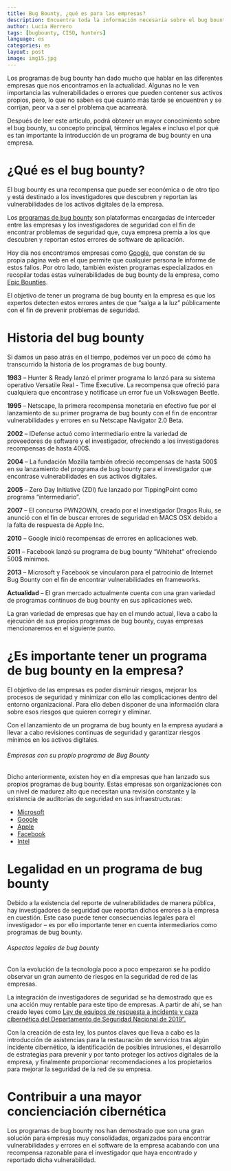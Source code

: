 ```yaml
---
title: Bug Bounty, ¿qué es para las empresas?
description: Encuentra toda la información necesaria sobre el bug bounty para las empresas.
author: Lucía Herrero
tags: [bugbounty, CISO, hunters]
language: es
categories: es
layout: post
image: img15.jpg
---
```


Los programas de bug bounty han dado mucho que hablar en las diferentes empresas que nos encontramos en la actualidad. Algunas no le ven importancia las vulnerabilidades o errores que pueden contener sus activos propios, pero, lo que no saben es que cuanto más tarde se encuentren y se corrijan, peor va a ser el problema que acarreará.  

Después de leer este artículo, podrá obtener un mayor conocimiento sobre el bug bounty, su concepto principal, términos legales e incluso el por qué es tan importante la introducción de un programa de bug bounty en una empresa.

# ¿Qué es el bug bounty?    

El bug bounty es una recompensa que puede ser económica o de otro tipo y está destinado a los investigadores que descubren y reportan las vulnerabilidades de los activos digitales de la empresa.  

Los <a href="https://www.epicbounties.com/es/keys-bug-bounty.html">programas de bug bounty</a> son plataformas encargadas de interceder entre las empresas y los investigadores de seguridad con el fin de encontrar problemas de seguridad que, cuya empresa premia a los que descubren y reportan estos errores de software de aplicación.   

Hoy día nos encontramos empresas como <a href="https://bughunters.google.com/about/rules/6625378258649088">Google</a>, que constan de su propia página web en el que permite que cualquier persona le informe de estos fallos. Por otro lado, también existen programas especializados en recopilar todas estas vulnerabilidades de bug bounty de la empresa, como <a href="https://www.epicbounties.com/es/">Epic Bounties</a>.  

El objetivo de tener un programa de bug bounty en la empresa es que los expertos detecten estos errores antes de que “salga a la luz” públicamente con el fin de prevenir problemas de seguridad.

# Historia del bug bounty

Si damos un paso atrás en el tiempo, podemos ver un poco de cómo ha transcurrido la historia de los programas de bug bounty.  

<b>1983</b> – Hunter & Ready lanzó el primer programa lo lanzó para su sistema operativo Versatile Real - Time Executive. La recompensa que ofreció para cualquiera que encontrase y notificase un error fue un Volkswagen Beetle. 

<b>1995</b> – Netscape, la primera recompensa monetaria en efectivo fue por el lanzamiento de su primer programa de bug bounty con el fin de encontrar vulnerabilidades y errores en su Netscape Navigator 2.0 Beta.

<b>2002</b> – IDefense actuó como intermediario entre la variedad de proveedores de software y el investigador, ofreciendo a los investigadores recompensas de hasta 400$.  

<b>2004</b> – La fundación Mozilla también ofreció recompensas de hasta 500$ en su lanzamiento del programa de bug bounty para el investigador que encontrase vulnerabilidades en sus activos digitales.  

<b>2005</b> – Zero Day Initiative (ZDI) fue lanzado por TippingPoint como programa “intermediario”. 

<b>2007</b> – El concurso PWN2OWN, creado por el investigador Dragos Ruiu, se anunció con el fin de buscar errores de seguridad en MACS OSX debido a la falta de respuesta de Apple Inc.

<b>2010</b> – Google inició recompensas de errores en aplicaciones web.  

<b>2011</b> – Facebook lanzó su programa de bug bounty “Whitehat” ofreciendo 500$ mínimos.  

<b>2013</b> – Microsoft y Facebook se vincularon para el patrocinio de Internet Bug Bounty con el fin de encontrar vulnerabilidades en frameworks.  

<b>Actualidad</b> – El gran mercado actualmente cuenta con una gran variedad de programas continuos de bug bounty en sus aplicaciones web.  

La gran variedad de empresas que hay en el mundo actual, lleva a cabo la ejecución de sus propios programas de bug bounty, cuyas empresas mencionaremos en el siguiente punto.

# ¿Es importante tener un programa de bug bounty en la empresa?

El objetivo de las empresas es poder disminuir riesgos, mejorar los procesos de seguridad y minimizar con ello las complicaciones dentro del entorno organizacional. Para ello deben disponer de una información clara sobre esos riesgos que quieren corregir y eliminar.   

Con el lanzamiento de un programa de bug bounty en la empresa ayudará a llevar a cabo revisiones continuas de seguridad y garantizar riesgos mínimos en los activos digitales.

###### Empresas con su propio programa de Bug Bounty

Dicho anteriormente, existen hoy en día empresas que han lanzado sus propios programas de bug bounty. Estas empresas son organizaciones con un nivel de madurez alto que necesitan una revisión constante y la existencia de auditorías de seguridad en sus infraestructuras: 

- <a href="https://www.microsoft.com/en-us/msrc/bounty">Microsoft</a>
- <a href="https://bughunters.google.com/about/rules/6625378258649088">Google</a>
- <a href="https://support.apple.com/en-au/HT201220">Apple</a>
- <a href="https://www.facebook.com/whitehat/">Facebook</a> 
- <a href="https://www.intel.com/content/www/us/en/security-center/default.html">Intel</a>

# Legalidad en un programa de bug bounty 

Debido a la existencia del reporte de vulnerabilidades de manera pública, hay investigadores de seguridad que reportan dichos errores a la empresa en cuestión. Este caso puede tener consecuencias legales para el investigador – es por ello importante tener en cuenta intermediarios como programas de bug bounty.

###### Aspectos legales de bug bounty

Con la evolución de la tecnología poco a poco empezaron se ha podido observar un gran aumento de riesgos en la seguridad de red de las empresas. 

La integración de investigadores de seguridad se ha demostrado que es una acción muy rentable para este tipo de empresas. A partir de ahí, se han creado leyes como <a href="https://www.congress.gov/bill/116th-congress/senate-bill/315/text">Ley de equipos de respuesta a incidente y caza cibernética del Departamento de Seguridad Nacional de 2019”.</a>

Con la creación de esta ley, los puntos claves que lleva a cabo es la introducción de asistencias para la restauración de servicios tras algún incidente cibernético, la identificación de posibles intrusiones, el desarrollo de estrategias para prevenir y por tanto proteger los activos digitales de la empresa, y finalmente proporcionar recomendaciones a los propietarios para mejorar la seguridad de la red de su empresa.

# Contribuir a una mayor concienciación cibernética

Los programas de bug bounty nos han demostrado que son una gran solución para empresas muy consolidadas, organizados para encontrar vulnerabilidades y errores en el software de la empresa acabando con una recompensa razonable para el investigador que haya encontrado y reportado dicha vulnerabilidad. 
